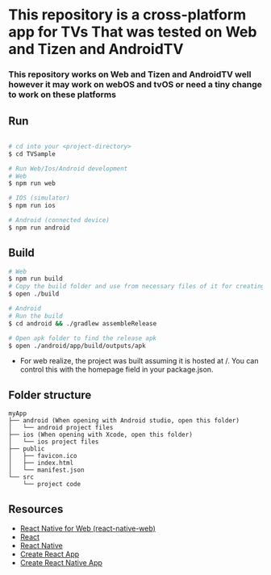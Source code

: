 # This repository is a cross-platform app for TVs That was tested on Web and Tizen and AndroidTV




### This repository works on Web and Tizen and AndroidTV well however it may work on webOS and tvOS or need a tiny change to work on these platforms


## Run

```sh

# cd into your <project-directory>
$ cd TVSample

# Run Web/Ios/Android development
# Web
$ npm run web

# IOS (simulator)
$ npm run ios

# Android (connected device)
$ npm run android

```
## Build

```sh
# Web
$ npm run build
# Copy the build folder and use from necessary files of it for creating Web or Tizen or webOS app
$ open ./build

# Android 
# Run the build
$ cd android && ./gradlew assembleRelease

# Open apk folder to find the release apk
$ open ./android/app/build/outputs/apk
```

- For web realize, the project was built assuming it is hosted at /.
  You can control this with the homepage field in your package.json.



## Folder structure

```
myApp
├── android (When opening with Android studio, open this folder)
│   └── android project files
├── ios (When opening with Xcode, open this folder)
│   └── ios project files
├── public
│   ├── favicon.ico
│   ├── index.html
│   └── manifest.json
└── src
    └── project code
```

## Resources

- [React Native for Web (react-native-web)](https://github.com/necolas/react-native-web)
- [React](https://reactjs.org/)
- [React Native](http://facebook.github.io/react-native/)
- [Create React App](https://github.com/facebook/create-react-app)
- [Create React Native App](https://github.com/react-community/create-react-native-app)
